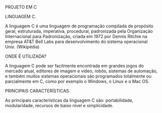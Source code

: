 PROJETO EM C

LINGUAGEM C.

A linguagem C é uma linguagem de programação compilada de propósito geral, estruturada, imperativa, procedural, padronizada pela Organização Internacional
para Padronização, criada em 1972 por Dennis Ritchie na empresa AT&T Bell Labs para desenvolvimento do sistema operacional Unix. (Wikipédia)

ONDE É UTILIZADA?

A linguagem C pode ser facilmente encontrada em grandes jogos do mercado atual, editores de imagem e vídeo, robôs, sistemas de automação, e 
também muitos sistemas operacionais são programados totalmente ou parcialmente em C, como por exemplo o Windows, o Linux e o Mac OS.

PRINCIPAIS CARACTERÍSTICAS.

As principais características da linguagem C são: portabilidade, modularidade, recursos de baixo nível e simplicidade. 

